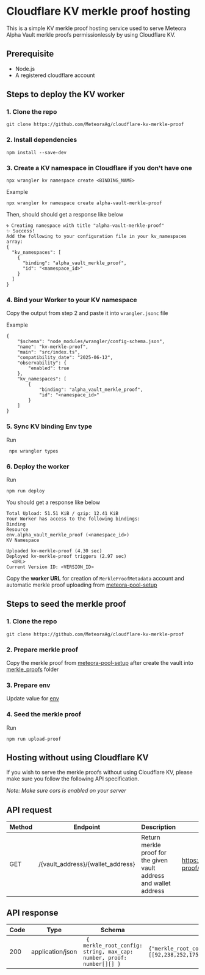 # Cloudflare KV merkle proof hosting

This is a simple KV merkle proof hosting service used to serve Meteora Alpha Vault merkle proofs permissionlessly by using Cloudflare KV.

## Prerequisite

- Node.js
- A registered cloudflare account

## Steps to deploy the KV worker

### 1. Clone the repo

```
git clone https://github.com/MeteoraAg/cloudflare-kv-merkle-proof
```

### 2. Install dependencies

```
npm install --save-dev
```

### 3. Create a KV namespace in Cloudflare if you don't have one

```
npx wrangler kv namespace create <BINDING_NAME>
```

Example

```
npx wrangler kv namespace create alpha-vault-merkle-proof
```

Then, should should get a response like below

```
🌀 Creating namespace with title "alpha-vault-merkle-proof"
✨ Success!
Add the following to your configuration file in your kv_namespaces array:
{
  "kv_namespaces": [
    {
      "binding": "alpha_vault_merkle_proof",
      "id": "<namespace_id>"
    }
  ]
}
```

### 4. Bind your Worker to your KV namespace

Copy the output from step 2 and paste it into `wrangler.jsonc` file

Example

```
{
	"$schema": "node_modules/wrangler/config-schema.json",
	"name": "kv-merkle-proof",
	"main": "src/index.ts",
	"compatibility_date": "2025-06-12",
	"observability": {
		"enabled": true
	},
	"kv_namespaces": [
		{
			"binding": "alpha_vault_merkle_proof",
			"id": "<namespace_id>"
		}
	]
}

```

### 5. Sync KV binding Env type

Run

```
 npx wrangler types
```

### 6. Deploy the worker

Run

```
npm run deploy
```

You should get a response like below

```
Total Upload: 51.51 KiB / gzip: 12.41 KiB
Your Worker has access to the following bindings:
Binding                                                              Resource
env.alpha_vault_merkle_proof (<namespace_id>)      					 KV Namespace

Uploaded kv-merkle-proof (4.30 sec)
Deployed kv-merkle-proof triggers (2.97 sec)
  <URL>
Current Version ID: <VERSION_ID>
```

Copy the **worker URL** for creation of `MerkleProofMetadata` account and automatic merkle proof uploading from [meteora-pool-setup](https://github.com/MeteoraAg/meteora-pool-setup/blob/cb85e100124fc55d2e8daa3e56d9829ddca581c0/config/create_dynamic_amm_pool_with_permissioned_with_merkle_proof_vault.json#L26)

## Steps to seed the merkle proof

### 1. Clone the repo

```
git clone https://github.com/MeteoraAg/cloudflare-kv-merkle-proof
```

### 2. Prepare merkle proof

Copy the merkle proof from [meteora-pool-setup](https://github.com/MeteoraAg/meteora-pool-setup/tree/main) after create the vault into [merkle_proofs](./merkle_proofs/) folder

### 3. Prepare env

Update value for [env](./scripts/.env)

### 4. Seed the merkle proof

Run

```
npm run upload-proof
```

## Hosting without using Cloudflare KV

If you wish to serve the merkle proofs without using Cloudflare KV, please make sure you follow the following API specification.

_Note: Make sure cors is enabled on your server_

## API request

| Method | Endpoint                          | Description                                                        | Example                                                                                                                                      | Note                                                                                                                                           |
| ------ | --------------------------------- | ------------------------------------------------------------------ | -------------------------------------------------------------------------------------------------------------------------------------------- | ---------------------------------------------------------------------------------------------------------------------------------------------- |
| GET    | /{vault_address}/{wallet_address} | Return merkle proof for the given vault address and wallet address | https://worker.meteora.ag/merkle-root-config-proof/FJVRfGznTvNGYHkrk7jWRneAtSyNFabbwgW3tfJDgAQH/5unTfT2kssBuNvHPY6LbJfJpLqEcdMxGYLWHwShaeTLi | The base URL `https://worker.meteora.ag/merkle-root-config-proof` need to be stored in `AlphaVault` contract `MerkleProofMetadata` PDA account |

## API response

| Code | Type             | Schema                                                                            | Example                                                                                                                                                                                                                                |
| ---- | ---------------- | --------------------------------------------------------------------------------- | -------------------------------------------------------------------------------------------------------------------------------------------------------------------------------------------------------------------------------------- |
| 200  | application/json | <code> { merkle_root_config: string, max_cap: number, proof: number[][] } </code> | <code>{"merkle_root_config":"6p97ZXYJn76jJqpsjWM8gQUJjx1BPbzVW7g4tpkV27FY","max_cap":50000000000,"proof":[[92,238,252,175,113,225,88,203,116,137,193,239,99,36,202,36,59,188,185,87,44,218,247,74,206,43,106,122,84,65,50,34]]}</code> |
